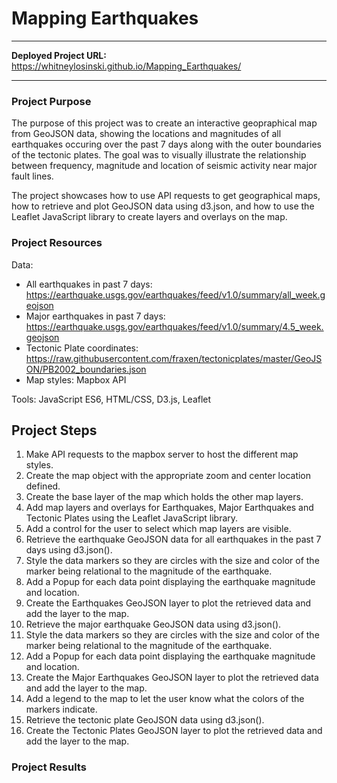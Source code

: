 # Mapping Earthquakes

<hr>

<strong>Deployed Project URL:  </strong> https://whitneylosinski.github.io/Mapping_Earthquakes/
<hr>

### Project Purpose
The purpose of this project was to create an interactive geopraphical map from GeoJSON data, showing the locations and magnitudes of all earthquakes occuring over the past 7 days along with the outer boundaries of the tectonic plates.  The goal was to visually illustrate the relationship between frequency, magnitude and location of seismic activity near major fault lines.

The project showcases how to use API requests to get geographical maps, how to retrieve and plot GeoJSON data using d3.json, and how to use the Leaflet JavaScript library to create layers and overlays on the map.

### Project Resources
Data: </br>
- All earthquakes in past 7 days: https://earthquake.usgs.gov/earthquakes/feed/v1.0/summary/all_week.geojson </br>
- Major earthquakes in past 7 days: https://earthquake.usgs.gov/earthquakes/feed/v1.0/summary/4.5_week.geojson </br>
- Tectonic Plate coordinates: https://raw.githubusercontent.com/fraxen/tectonicplates/master/GeoJSON/PB2002_boundaries.json </br>
- Map styles: Mapbox API

Tools: JavaScript ES6, HTML/CSS, D3.js, Leaflet

## Project Steps
1. Make API requests to the mapbox server to host the different map styles.
2. Create the map object with the appropriate zoom and center location defined.
3. Create the base layer of the map which holds the other map layers.
4. Add map layers and overlays for Earthquakes, Major Earthquakes and Tectonic Plates using the Leaflet JavaScript library.
5. Add a control for the user to select which map layers are visible.
6. Retrieve the earthquake GeoJSON data for all earthquakes in the past 7 days using d3.json().
7. Style the data markers so they are circles with the size and color of the marker being relational to the magnitude of the earthquake.
8. Add a Popup for each data point displaying the earthquake magnitude and location.
9. Create the Earthquakes GeoJSON layer to plot the retrieved data and add the layer to the map.
10. Retrieve the major earthquake GeoJSON data using d3.json().
11. Style the data markers so they are circles with the size and color of the marker being relational to the magnitude of the earthquake.
12. Add a Popup for each data point displaying the earthquake magnitude and location.
13. Create the Major Earthquakes GeoJSON layer to plot the retrieved data and add the layer to the map.
14. Add a legend to the map to let the user know what the colors of the markers indicate.
15. Retrieve the tectonic plate GeoJSON data using d3.json().
16. Create the Tectonic Plates GeoJSON layer to plot the retrieved data and add the layer to the map.

### Project Results

